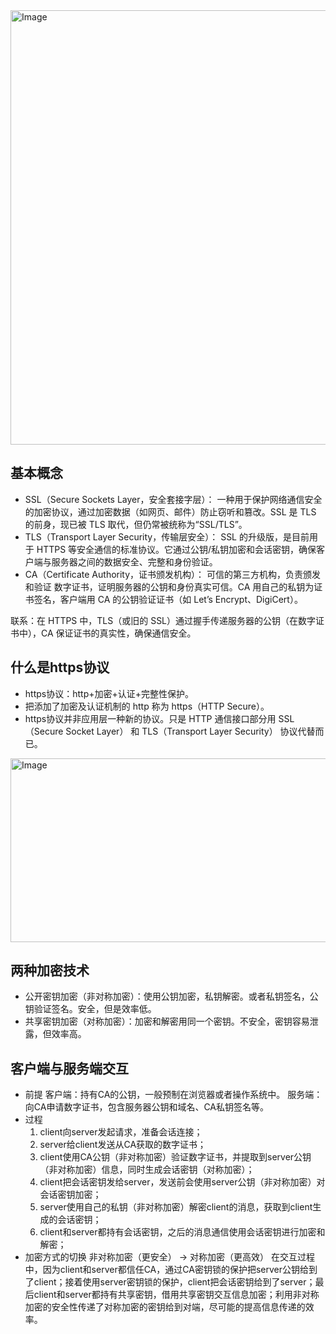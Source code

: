 <img width="714" height="695" alt="Image" src="https://github.com/user-attachments/assets/38c914a9-ebc6-4347-8890-cde209cfa49b" />

## 基本概念
- SSL（Secure Sockets Layer，安全套接字层）：
  一种用于保护网络通信安全的加密协议，通过加密数据（如网页、邮件）防止窃听和篡改。SSL 是 TLS 的前身，现已被 TLS 取代，但仍常被统称为“SSL/TLS”。
- TLS（Transport Layer Security，传输层安全）：
  SSL 的升级版，是目前用于 HTTPS 等安全通信的标准协议。它通过公钥/私钥加密和会话密钥，确保客户端与服务器之间的数据安全、完整和身份验证。
- CA（Certificate Authority，证书颁发机构）：
  可信的第三方机构，负责颁发和验证 数字证书，证明服务器的公钥和身份真实可信。CA 用自己的私钥为证书签名，客户端用 CA 的公钥验证证书（如 Let’s Encrypt、DigiCert）。

联系：在 HTTPS 中，TLS（或旧的 SSL）通过握手传递服务器的公钥（在数字证书中），CA 保证证书的真实性，确保通信安全。

## 什么是https协议
- https协议：http+加密+认证+完整性保护。
- 把添加了加密及认证机制的 http 称为 https（HTTP Secure）。
- https协议并非应用层一种新的协议。只是 HTTP 通信接口部分用 SSL（Secure Socket Layer） 和 TLS（Transport Layer Security） 协议代替而已。

<img width="597" height="294" alt="Image" src="https://github.com/user-attachments/assets/62cb473e-c2db-4cb4-aff2-3b1555099586" />

## 两种加密技术
- 公开密钥加密（非对称加密）：使用公钥加密，私钥解密。或者私钥签名，公钥验证签名。安全，但是效率低。
- 共享密钥加密（对称加密）：加密和解密用同一个密钥。不安全，密钥容易泄露，但效率高。

## 客户端与服务端交互
- 前提
客户端：持有CA的公钥，一般预制在浏览器或者操作系统中。
服务端：向CA申请数字证书，包含服务器公钥和域名、CA私钥签名等。
- 过程
  1. client向server发起请求，准备会话连接；
  2. server给client发送从CA获取的数字证书；
  3. client使用CA公钥（非对称加密）验证数字证书，并提取到server公钥（非对称加密）信息，同时生成会话密钥（对称加密）；
  4. client把会话密钥发给server，发送前会使用server公钥（非对称加密）对会话密钥加密；
  5. server使用自己的私钥（非对称加密）解密client的消息，获取到client生成的会话密钥；
  6. client和server都持有会话密钥，之后的消息通信使用会话密钥进行加密和解密；
- 加密方式的切换
非对称加密（更安全） → 对称加密（更高效）
在交互过程中，因为client和server都信任CA，通过CA密钥锁的保护把server公钥给到了client；接着使用server密钥锁的保护，client把会话密钥给到了server；最后client和server都持有共享密钥，借用共享密钥交互信息加密；利用非对称加密的安全性传递了对称加密的密钥给到对端，尽可能的提高信息传递的效率。